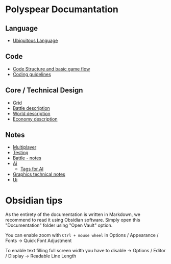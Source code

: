 # Polyspear Documantation

## Language

- [Ubiquitous Language](language.md)

## Code

- [Code Structure and basic game flow](code_structure.md)
- [Coding guidelines](coding_guidelines.md)

## Core / Technical Design

- [Grid](<Grid/Technical.md>)
- [Battle description](<Battle System/Battle_Description.md>)
- [World description](<World map/design.md>)
- [Economy description](<World map/economy.md>)


## Notes

- [Multiplayer](multiplayer_doc.md)
- [Testing](Testing_Documentation.md)
- [Battle - notes](<Battle Mode Structure.md>)
- [Ai](AI/ai_interface.md)
  - [Tags for AI](AI/doc_TagStateMachine.md)
- [Graphics technical notes](<Graphics/Technical.md>)
- [Ui](<UI/Menu_UI.md>)

# Obsidian tips

As the entirety of the documentation is written in Markdown, we recommend to read it using Obsidian software.
Simply open this "Documentation" folder using "Open Vault" option.

You can enable zoom with `Ctrl + mouse wheel` in Options / Appearance / Fonts -> Quick Font Adjustment

To enable text filling full screen width you have to disable -> Options / Editor / Display -> Readable Line Length
